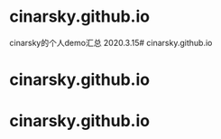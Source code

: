 # cinarsky.github.io
cinarsky的个人demo汇总
2020.3.15# cinarsky.github.io
# cinarsky.github.io
# cinarsky.github.io
